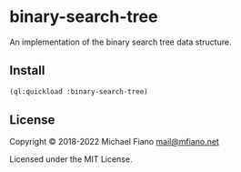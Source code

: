 # binary-search-tree

An implementation of the binary search tree data structure.

## Install

```lisp
(ql:quickload :binary-search-tree)
```

## License

Copyright © 2018-2022 Michael Fiano <mail@mfiano.net>

Licensed under the MIT License.

